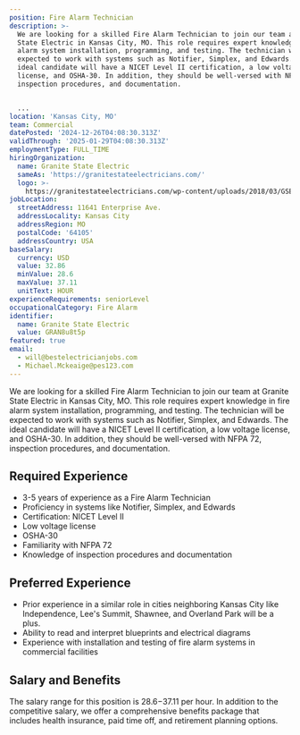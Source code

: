 ```yaml
---
position: Fire Alarm Technician
description: >-
  We are looking for a skilled Fire Alarm Technician to join our team at Granite
  State Electric in Kansas City, MO. This role requires expert knowledge in fire
  alarm system installation, programming, and testing. The technician will be
  expected to work with systems such as Notifier, Simplex, and Edwards. The
  ideal candidate will have a NICET Level II certification, a low voltage
  license, and OSHA-30. In addition, they should be well-versed with NFPA 72,
  inspection procedures, and documentation. 


  ...
location: 'Kansas City, MO'
team: Commercial
datePosted: '2024-12-26T04:08:30.313Z'
validThrough: '2025-01-29T04:08:30.313Z'
employmentType: FULL_TIME
hiringOrganization:
  name: Granite State Electric
  sameAs: 'https://granitestateelectricians.com/'
  logo: >-
    https://granitestateelectricians.com/wp-content/uploads/2018/03/GSE-2c-Logo-4.jpg
jobLocation:
  streetAddress: 11641 Enterprise Ave.
  addressLocality: Kansas City
  addressRegion: MO
  postalCode: '64105'
  addressCountry: USA
baseSalary:
  currency: USD
  value: 32.86
  minValue: 28.6
  maxValue: 37.11
  unitText: HOUR
experienceRequirements: seniorLevel
occupationalCategory: Fire Alarm
identifier:
  name: Granite State Electric
  value: GRAN8u8t5p
featured: true
email:
  - will@bestelectricianjobs.com
  - Michael.Mckeaige@pes123.com
---
```




We are looking for a skilled Fire Alarm Technician to join our team at Granite State Electric in Kansas City, MO. This role requires expert knowledge in fire alarm system installation, programming, and testing. The technician will be expected to work with systems such as Notifier, Simplex, and Edwards. The ideal candidate will have a NICET Level II certification, a low voltage license, and OSHA-30. In addition, they should be well-versed with NFPA 72, inspection procedures, and documentation. 

## Required Experience

- 3-5 years of experience as a Fire Alarm Technician
- Proficiency in systems like Notifier, Simplex, and Edwards
- Certification: NICET Level II
- Low voltage license
- OSHA-30
- Familiarity with NFPA 72
- Knowledge of inspection procedures and documentation

## Preferred Experience

- Prior experience in a similar role in cities neighboring Kansas City like Independence, Lee's Summit, Shawnee, and Overland Park will be a plus.
- Ability to read and interpret blueprints and electrical diagrams
- Experience with installation and testing of fire alarm systems in commercial facilities

## Salary and Benefits

The salary range for this position is $28.6-$37.11 per hour. In addition to the competitive salary, we offer a comprehensive benefits package that includes health insurance, paid time off, and retirement planning options.